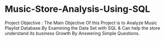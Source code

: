 # Music-Store-Analysis-Using-SQL

Project Objective : The Main Objective Of this Project is to Analyze Music Playlist Database.By Examining the Data Set with SQL & Can help the store understand its business Growth By Answering Simple Questions.

